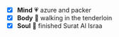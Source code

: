 - [x] **Mind** :heartpulse: azure and packer 
- [x] **Body** :dancer: walking in the tenderloin
- [x] **Soul** :pray: finished Surat Al Israa
